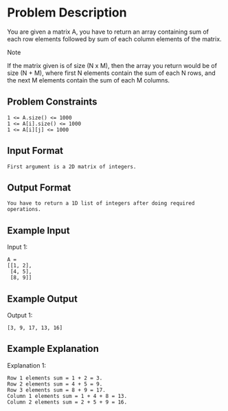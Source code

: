# Problem Description
You are given a matrix A, you have to return an array containing sum of each row elements followed by sum of each column elements of the matrix.

> [!NOTE]  
> If the matrix given is of size (N x M), then the array you return would be of size (N + M), where first N elements contain the sum of each N rows, and the next M elements contain the sum of each M columns.



## Problem Constraints
```
1 <= A.size() <= 1000
1 <= A[i].size() <= 1000
1 <= A[i][j] <= 1000
```

## Input Format
```First argument is a 2D matrix of integers.```

## Output Format
```You have to return a 1D list of integers after doing required operations.```



## Example Input
Input 1:
```
A = 
[[1, 2],
 [4, 5],
 [8, 9]]
```


## Example Output
Output 1:
```
[3, 9, 17, 13, 16]
```

## Example Explanation
Explanation 1:
```
Row 1 elements sum = 1 + 2 = 3.
Row 2 elements sum = 4 + 5 = 9.
Row 3 elements sum = 8 + 9 = 17.
Column 1 elements sum = 1 + 4 + 8 = 13.
Column 2 elements sum = 2 + 5 + 9 = 16.
```